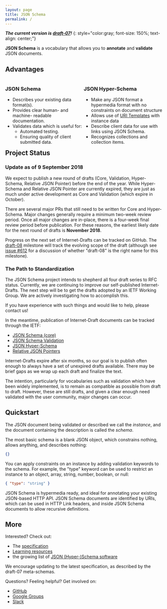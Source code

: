 ```yaml
---
layout: page
title: JSON Schema
permalink: /
---
```


***The current version is [draft-07](specification.html)!***
{: style="color:gray; font-size: 150%; text-align: center;"}

**JSON Schema** is a vocabulary that allows you to **annotate** and **validate** JSON documents.


## Advantages

<div class="block" style="float:left;width:50%;" markdown="1">

### JSON Schema

* Describes your existing data format(s).
* Provides clear human- and machine- readable documentation.
* Validates data which is useful for:
    * Automated testing.
    * Ensuring quality of client submitted data.

</div>

<div class="block" style="float:right;width:50%;" markdown="1">

### JSON Hyper-Schema

* Make any JSON format a hypermedia format with no constraints on document structure
* Allows use of [URI Templates](https://tools.ietf.org/html/rfc6570) with instance data
* Describe client data for use with links using JSON Schema.
* Recognizes collections and collection items.

</div>

## Project Status

### Update as of 9 September 2018

We expect to publish a new round of drafts (Core, Validation, Hyper-Schema, Relative JSON Pointer) before the end of the year.  While Hyper-Schema and Relative JSON Pointer are currently expired, they are just as much under active development as Core and Validation (which expire in October).

There are several major PRs that still need to be written for Core and Hyper-Schema.  Major changes generally require a minimum two-week review period.  Once all major changes are in-place, there is a four-week final review period before publication.  For these reasons, the earliest likely date for the next round of drafts is **November 2018**.

Progress on the next set of Internet-Drafts can be tracked on GitHub. The [draft-08](https://github.com/json-schema-org/json-schema-spec/milestone/6) milestone will track the evolving scope of the draft (although see [issue #612](https://github.com/json-schema-org/json-schema-spec/issues/612) for a discussion of whether "draft-08" is the right name for this milestone).

### The Path to Standardization

The JSON Schema project intends to shepherd all four draft series to RFC status.  Currently, we are continuing to improve our self-published Internet-Drafts. The next step will be to get the drafts adopted by an IETF Working Group.  We are actively investigating how to accomplish this.

If you have experience with such things and would like to help, please contact us!

In the meantime, publication of Internet-Draft documents can be tracked through the IETF:
* [JSON Schema (core)](https://datatracker.ietf.org/doc/draft-handrews-json-schema/)
* [JSON Schema Validation](https://datatracker.ietf.org/doc/draft-handrews-json-schema-validation/)
* [JSON Hyper-Schema](https://datatracker.ietf.org/doc/draft-handrews-json-schema-hyperschema/)
* [Relative JSON Pointers](https://datatracker.ietf.org/doc/draft-handrews-relative-json-pointer/)

Internet-Drafts expire after six months, so our goal is to publish often enough to always have a set of unexpired drafts available.  There may be brief gaps as we wrap up each draft and finalize the text.

The intention, particularly for vocabularies such as validation which have been widely implemented, is to remain as compatible as possible from draft to draft.  However, these are still drafts, and given a clear enough need validated with the user community, major changes can occur.

## Quickstart

The JSON document being validated or described we call the *instance*, and the document containing the description is called the *schema*.

The most basic schema is a blank JSON object, which constrains nothing, allows anything, and describes nothing:

```json
{}
```

You can apply constraints on an instance by adding validation keywords to the schema. For example, the "type" keyword can be used to restrict an instance to an object, array, string, number, boolean, or null:

```json
{ "type": "string" }
```

JSON Schema is hypermedia ready, and ideal for annotating your existing JSON-based HTTP API. JSON Schema documents are identified by URIs, which can be used in HTTP Link headers, and inside JSON Schema documents to allow recursive definitions.

## More

Interested? Check out:

* The [specification](./specification.md)
* [Learning resources](./learn/index.md)
* the growing list of [JSON (Hyper-)Schema software](./implementations.md)

We encourage updating to the latest specification, as described by the draft-07 meta-schemas.

Questions? Feeling helpful? Get involved on:

* [GitHub](http://github.com/json-schema-org/json-schema-spec)
* [Google Groups](https://groups.google.com/forum/#!forum/json-schema)
* [Slack](https://join.slack.com/t/json-schema/shared_invite/enQtMjk1NDcyNDI2NTAwLTcyYmYwMjdmMmUxNzZjYzIxNGU2YjdkNzdlOGZiNjIwNDI2M2Y3NmRkYjA4YmMwODMwYjgyOTFlNWZjZjAyNjg)
